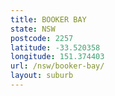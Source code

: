 ```yaml
---
title: BOOKER BAY
state: NSW
postcode: 2257
latitude: -33.520358
longitude: 151.374403
url: /nsw/booker-bay/
layout: suburb
---
```

